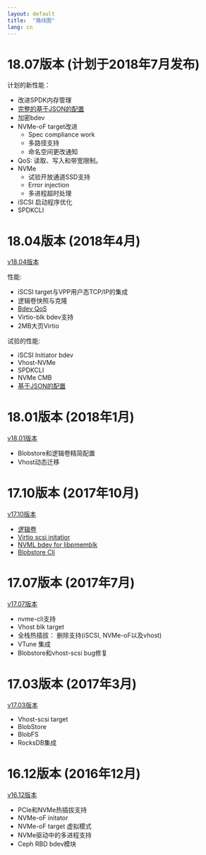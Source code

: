 ```yaml
---
layout: default
title:  "路线图"
lang: cn
---
```


# 18.07版本 (计划于2018年7月发布)

计划的新性能：
* 改进SPDK内存管理
* [完整的基于JSON的配置](https://trello.com/c/U97MLUCJ)
* 加密bdev
* NVMe-oF target改进
  - Spec compliance work
  - 多路径支持
  - 命名空间更改通知
* QoS: 读取、写入和带宽限制。
* NVMe
  - 试验开放通道SSD支持
  - Error injection
  - 多进程超时处理
* iSCSI 启动程序优化
* SPDKCLI

# 18.04版本 (2018年4月)

[v18.04版本](https://github.com/spdk/spdk/releases/tag/v18.04)

性能:
* iSCSI target与VPP用户态TCP/IP的集成
* 逻辑卷快照与克隆
* [Bdev QoS](https://trello.com/b/domGQvZc/qos-in-bdev)
* Virtio-blk bdev支持
* 2MB大页Virtio

试验的性能:
* iSCSI Initiator bdev
* Vhost-NVMe
* SPDKCLI
* NVMe CMB
* [基于JSON的配置](https://trello.com/c/U97MLUCJ)

# 18.01版本 (2018年1月)

[v18.01版本](https://github.com/spdk/spdk/releases/tag/v18.01)

* Blobstore和逻辑卷精简配置
* Vhost动态迁移

# 17.10版本 (2017年10月)

[v17.10版本](https://github.com/spdk/spdk/releases/tag/v17.10)

* [逻辑卷](https://trello.com/b/oTWZdkL8/logical-volumes)
* [Virtio scsi initatior](https://trello.com/b/Ym1jCdrR/vhost-initiator)
* [NVML bdev for libpmemblk](https://trello.com/c/HGr8UEtA)
* [Blobstore Cli](https://trello.com/c/0E3ADk7R)

# 17.07版本 (2017年7月)

[v17.07版本](https://github.com/spdk/spdk/releases/tag/v17.07)

* nvme-cli支持
* Vhost blk target
* 全栈热插拔： 删除支持(iSCSI, NVMe-oF以及vhost)
* VTune 集成
* Blobstore和vhost-scsi bug修复

# 17.03版本 (2017年3月)

[v17.03版本](https://github.com/spdk/spdk/releases/tag/v17.03)

* Vhost-scsi target
* BlobStore
* BlobFS
* RocksDB集成

# 16.12版本 (2016年12月)

[v16.12版本](https://github.com/spdk/spdk/releases/tag/v16.12)

* PCIe和NVMe热插拔支持
* NVMe-oF initator
* NVMe-oF target 虚拟模式
* NVMe驱动中的多进程支持
* Ceph RBD bdev模块

